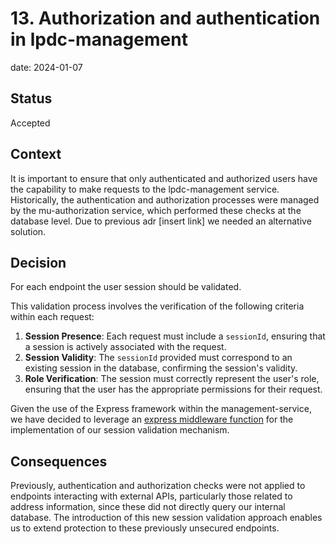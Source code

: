 # 13. Authorization and authentication in lpdc-management

date: 2024-01-07

## Status

Accepted

## Context

It is important to ensure that only authenticated and authorized users have the capability to make requests
to the lpdc-management service.
Historically, the authentication and authorization processes were managed by the mu-authorization service,
which performed these checks at the database level.
Due to previous adr [insert link] we needed an alternative solution.

## Decision

For each endpoint the user session should be validated. 

This validation process involves the verification of the following criteria within each request:
1. **Session Presence**: Each request must include a `sessionId`, ensuring that a session is actively associated with the request.
2. **Session Validity**: The `sessionId` provided must correspond to an existing session in the database, confirming the session's validity.
3. **Role Verification**: The session must correctly represent the user's role, ensuring that the user has the appropriate permissions for their request.

Given the use of the Express framework within the management-service, we have decided to leverage an [express middleware function](https://expressjs.com/en/guide/using-middleware.html) for the implementation of our session validation mechanism.


## Consequences

Previously, authentication and authorization checks were not applied to endpoints interacting with external APIs, particularly those related to address information, since these did not directly query our internal database. The introduction of this new session validation approach enables us to extend protection to these previously unsecured endpoints.